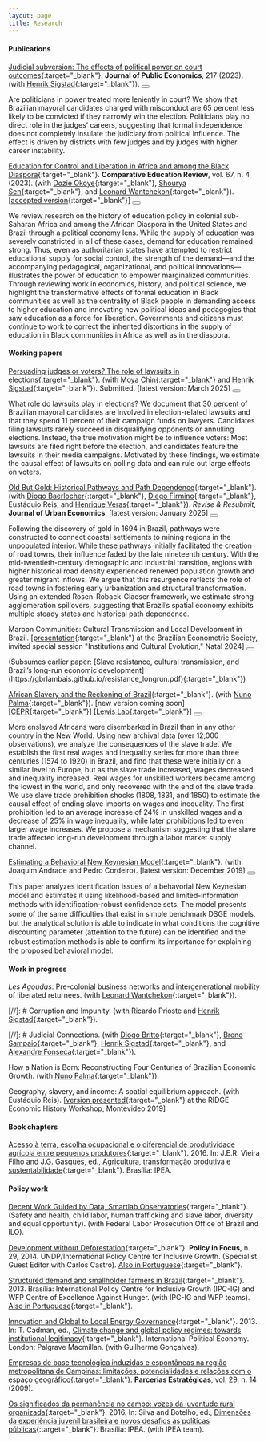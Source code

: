 ```yaml
---
layout: page
title: Research
---
```


#### Publications 

[Judicial subversion: The effects of political power on court outcomes](https://www.sciencedirect.com/science/article/pii/S0047272722001906){:target="_blank"}. **Journal of Public Economics**, 217 (2023). (with [Henrik Sigstad](https://hsigstad.github.io){:target="_blank"}). 
<button class="collapsible" id="subversion"></button>

<div class="content" id="subversiondata" markdown="1">
Are politicians in power treated more leniently in court? We show that Brazilian mayoral candidates charged with misconduct are 65 percent less likely to be convicted if they narrowly win the election. Politicians play no direct role in the judges’ careers, suggesting that formal independence does not completely insulate the judiciary from political influence. The effect is driven by districts with few judges and by judges with higher career instability.
</div>

[Education for Control and Liberation in Africa and among the Black Diaspora](https://www.journals.uchicago.edu/doi/10.1086/726617){:target="_blank"}. **Comparative Education Review**, vol. 67, n. 4 (2023). (with [Dozie Okoye](https://sites.google.com/site/dozieaokoye/home){:target="_blank"}, [Shourya Sen](https://shouryasen.github.io){:target="_blank"}, and [Leonard Wantchekon](https://scholar.princeton.edu/lwantche){:target="_blank"}). [[accepted version](https://gbrlambais.github.io/africa_education.pdf){:target="_blank"}] <button class="collapsible" id="africaeducation"></button>

<div class="content" id="africaeducationdata" markdown="1">
We review research on the history of education policy in colonial sub-Saharan Africa and among the African Diaspora in the United States and Brazil through a political economy lens. While the supply of education was severely constricted in all of these cases, demand for education remained strong. Thus, even as authoritarian states have attempted to restrict educational supply for social control, the strength of the demand—and the accompanying pedagogical, organizational, and political innovations—illustrates the power of education to empower marginalized communities. Through reviewing work in economics, history, and political science, we highlight the transformative effects of formal education in Black communities as well as the centrality of Black people in demanding access to higher education and innovating new political ideas and pedagogies that saw education as a force for liberation. Governments and citizens must continue to work to correct the inherited distortions in the supply of education in Black communities in Africa as well as in the diaspora.
</div>

#### Working papers

[Persuading judges or voters? The role of lawsuits in elections](https://papers.ssrn.com/sol3/papers.cfm?abstract_id=5183038){:target="_blank"}. (with [Moya Chin](https://sites.google.com/view/moyachin/){:target="_blank"} and [Henrik Sigstad](https://hsigstad.github.io){:target="_blank"}). Submitted. [latest version: March 2025] <button class="collapsible" id="elections"></button>

<div class="content" id="electionsdata" markdown="1">
What role do lawsuits play in elections? We document that 30 percent of Brazilian mayoral candidates are involved in election-related lawsuits and that they spend 11 percent of their campaign funds on lawyers. Candidates filing lawsuits rarely succeed in disqualifying opponents or annulling elections. Instead, the true motivation might be to influence voters: Most lawsuits are filed right before the election, and candidates feature the lawsuits in their media campaigns. Motivated by these findings, we estimate the causal effect of lawsuits on polling data and can rule out large effects on voters.
</div>


[Old But Gold: Historical Pathways and Path Dependence](https://papers.ssrn.com/sol3/papers.cfm?abstract_id=4513384){:target="_blank"}. (with [Diogo Baerlocher](https://diogobaerlocher.github.io){:target="_blank"}, [Diego Firmino](http://www.padr.ufrpe.br/pt-br/authenticated/diego-firmino-costa-da-silva){:target="_blank"}, Eustáquio Reis, and [Henrique Veras](https://henriqueveras.github.io){:target="_blank"}). *Revise & Resubmit*, **Journal of Urban Economics**. [latest version: January 2025] <button class="collapsible" id="gold"></button>

<div class="content" id="golddata" markdown="1">
Following the discovery of gold in 1694 in Brazil, pathways were constructed to connect coastal settlements to mining regions in the unpopulated interior. While these pathways initially facilitated the creation of road towns, their influence faded by the late nineteenth century. With the mid-twentieth-century demographic and industrial transition, regions with higher historical road density experienced renewed population growth and greater migrant inflows. We argue that this resurgence reflects the role of road towns in fostering early urbanization and structural transformation. Using an extended Rosen-Roback-Glaeser framework, we estimate strong agglomeration spillovers, suggesting that Brazil’s spatial economy exhibits multiple steady states and historical path dependence.
</div>

Maroon Communities: Cultural Transmission and Local Development in Brazil. 
[[presentation](https://gbrlambais.github.io/maroons_sbe.pdf){:target="_blank"} 
at the Brazilian Econometric Society, invited special session 
"Institutions and Cultural Evolution," Natal 2024] <button class="collapsible" id="maroons"></button>

<div class="content" id="maroonsdata" markdown="1">
(Subsumes earlier paper: [Slave resistance, cultural transmission, and Brazil’s long-run economic development](https://gbrlambais.github.io/resistance_longrun.pdf){:target="_blank"})
</div>

[African Slavery and the Reckoning of Brazil](https://gbrlambais.github.io/lambaisJMP.pdf){:target="_blank"}. (with [Nuno Palma](https://sites.google.com/site/npgpalma){:target="_blank"}). [new version coming soon] [[CEPR](https://cepr.org/publications/dp18716){:target="_blank"}] [[Lewis Lab](https://documents.manchester.ac.uk/display.aspx?DocID=71436){:target="_blank"}] <button class="collapsible" id="as"></button>

<div class="content" id="asdata" markdown="1">
More enslaved Africans were disembarked in Brazil than in any other country in the New World. Using new archival data (over 12,000 observations), we analyze the consequences of the slave trade. We establish the first real wages and inequality series for more than three centuries (1574 to 1920) in Brazil, and find that these were initially on a similar level to Europe, but as the slave trade increased, wages decreased and inequality increased. Real wages for unskilled workers became among the lowest in the world, and only recovered with the end of the slave trade. We use slave trade prohibition shocks (1808, 1831, and 1850) to estimate the causal effect of ending slave imports on wages and inequality. The first prohibition led to an average increase of 24% in unskilled wages and a decrease of 25% in wage inequality, while later prohibitions led to even larger wage increases. We propose a mechanism suggesting that the slave trade affected long-run development through a labor market supply channel.
</div>

[Estimating a Behavioral New Keynesian Model](https://arxiv.org/abs/1912.07601){:target="_blank"}. (with Joaquim Andrade and Pedro Cordeiro). [latest version: December 2019] <button class="collapsible" id="brnk"></button>

<div class="content" id="brnkdata" markdown="1">
This paper analyzes identiﬁcation issues of a behavorial New Keynesian model and estimates it using likelihood-based and limited-information methods with identiﬁcation-robust conﬁdence sets. The model presents some of the same diﬃculties that exist in simple benchmark DSGE models, but the analytical solution is able to indicate in what conditions the cognitive discounting parameter (attention to the future) can be identiﬁed and the robust estimation methods is able to conﬁrm its importance for explaining the proposed behavioral model.
</div>

#### Work in progress

*Les Agoudas*: Pre-colonial business networks and intergenerational mobility of liberated returnees. (with [Leonard Wantchekon](https://scholar.princeton.edu/lwantche){:target="_blank"}).

[//]: # Corruption and Impunity. (with Ricardo Prioste and [Henrik Sigstad](https://hsigstad.github.io){:target="_blank"}).

[//]: # Judicial Connections. (with [Diogo Britto](https://sites.google.com/site/diogobrittoecon/){:target="_blank"}, [Breno Sampaio](https://sites.google.com/view/brenosampaio/){:target="_blank"}, [Henrik Sigstad](https://hsigstad.github.io){:target="_blank"}, and [Alexandre Fonseca](https://sites.google.com/view/alexandrefonseca/home){:target="_blank"}).

How a Nation is Born: Reconstructing Four Centuries of Brazilian Economic Growth. (with [Nuno Palma](https://sites.google.com/site/npgpalma){:target="_blank"}).

Geography, slavery, and income: A spatial equilibrium approach. (with Eustáquio Reis). [[version presented](https://gbrlambais.github.io/income1870_ridge.pdf){:target="_blank"} at the RIDGE Economic History Workshop, Montevideo 2019]

#### Book chapters

[Acesso à terra, escolha ocupacional e o diferencial de produtividade agrícola entre pequenos produtores](https://www.ipea.gov.br/portal/images/stories/PDFs/livros/livros/160725_agricultura_transformacao_produtiva_cap_06.pdf){:target="_blank"}. 2016.
In: J.E.R. Vieira Filho and J.G. Gasques, ed., [Agricultura, transformação produtiva e sustentabilidade](https://www.ipea.gov.br/portal/images/stories/PDFs/livros/livros/160725_agricultura_transformacao_produtiva.pdf){:target="_blank"}. Brasília: IPEA.


#### Policy work

[Decent Work Guided by Data, Smartlab Observatories](https://smartlabbr.org){:target="_blank"}. (Safety and health, child labor, human trafficking and slave labor, diversity and equal opportunity). (with Federal Labor Prosecution Office of Brazil and ILO).

[Development without Deforestation](https://ipcig.org/pub/eng/PiF29_10_years_Development_without_Deforestation.pdf){:target="_blank"}. **Policy in Focus**, n. 29, 2014. UNDP/International Policy Centre for Inclusive Growth. (Specialist Guest Editor with Carlos Castro). [Also in Portuguese](https://ipcig.org/pub/port/PiF29PT_10_anos_Desenvolvimento_sem_Desmatamento.pdf){:target="_blank"}.

[Structured demand and smallholder farmers in Brazil](http://www.ipc-undp.org/pub/IPCTechnicalPaper7.pdf){:target="_blank"}. 2013. Brasília: International Policy Centre for Inclusive Growth (IPC-IG) and WFP Centre of Excellence Against Hunger. (with IPC-IG and WFP teams). [Also in Portuguese](https://ipcig.org/sites/default/files/pub/pt-br/PAAReportPT_Demanda_Estrutruada_e_a_Agricultura_Familiar_no_Brasil.pdf){:target="_blank"}.

[Innovation and Global to Local Energy Governance](https://link.springer.com/chapter/10.1057/9781137006127_12){:target="_blank"}. 2013. In: T. Cadman, ed., [Climate change and global policy regimes: towards institutional legitimacy](https://link.springer.com/book/10.1057/9781137006127){:target="_blank"}. International Political Economy. London: Palgrave Macmillan. (with Guilherme Gonçalves).

[Empresas de base tecnológica induzidas e espontâneas na região metropolitana de Campinas: limitações, potencialidades e relações com o espaço geográfico](https://core.ac.uk/download/pdf/6233857.pdf){:target="_blank"}. **Parcerias Estratégicas**, vol. 29, n. 14 (2009).

[Os significados da permanência no campo: vozes da juventude rural organizada](https://portalantigo.ipea.gov.br/agencia/images/stories/PDFs/livros/livros/livro_dimensoes_miolo_cap02.pdf){:target="_blank"}. 2016. In: Silva and Botelho, ed., [Dimensões da experiência juvenil brasileira e novos desafios às políticas públicas](https://repositorio.ipea.gov.br/bitstream/11058/6270/1/Dimensões%20da%20experiência%20juvenil%20brasileira%20e%20novos%20desafios%20às%20políticas%20públicas.pdf){:target="_blank"}. Brasília: IPEA. (with IPEA team).

